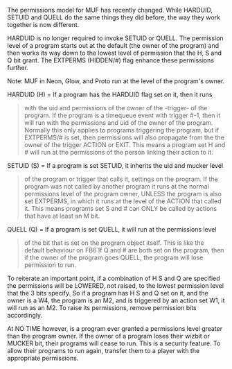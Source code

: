 The permissions model for MUF has recently changed.  While HARDUID,
SETUID and QUELL do the same things they did before, the way they work
together is now different.

HARDUID is no longer required to invoke SETUID or QUELL.  The permission
level of a program starts out at the default (the owner of the program)
and then works its way down to the lowest level of permission that the
H, S and Q bit grant.   The EXTPERMS (HIDDEN/#) flag enhance these
permissions further.

Note: MUF in Neon, Glow, and Proto run at the level of the program's owner.

HARDUID (H) = If a program has the HARDUID flag set on it, then it runs
> with the uid and permissions of the owner of the -trigger-
> of the program. If the program is a timequeue event with
> trigger #-1, then it will run with the permissions and uid
> of the owner of the program.  Normally this only applies to
> programs triggering the program, but if EXTPERMS/# is set,
> then permissions will also propagate from the the owner of
> the trigger ACTION or EXIT.  This means a program set H and #
> will run at the permissions of the person linking their
> action to it.

SETUID (S) = If a program is set SETUID, it inherits the uid and mucker level
> of the program or trigger that calls it, settings on the
> program. If the program was not called by another program it
> runs at the normal permissions level of the program owner,
> UNLESS the program is also set EXTPERMS, in which it runs at
> the level of the ACTION that called it.  This means programs
> set S and # can ONLY be called by actions that have at least
> an M bit.

QUELL (Q) = If a program is set QUELL, it will run at the permissions level
> of the bit that is set on the program object itself.  This is
> like the default behaviour on FB6   If Q and # are both set on
> the program, then if the owner of the program goes QUELL, the
> program will lose permission to run.

To reiterate an important point, if a combination of H S and Q are specified
the permissions will be LOWERED, not raised, to the lowest permission level
that the 3 bits specify.  So if a program has H S and Q set on it, and the
owner is a W4, the program is an M2, and is triggered by an action set W1,
it will run as an M2.  To raise its permissions, remove permission bits
accordingly.

At NO TIME however, is a program ever granted a permissions level greater
than the program owner.   If the owner of a program loses their wizbit or
MUCKER bit, their programs will cease to run.  This is a security feature.
To allow their programs to run again, transfer them to a player with the
appropriate permissions.